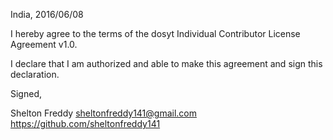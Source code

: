 India, 2016/06/08

I hereby agree to the terms of the dosyt Individual Contributor License
Agreement v1.0.

I declare that I am authorized and able to make this agreement and sign this
declaration.

Signed,

Shelton Freddy sheltonfreddy141@gmail.com https://github.com/sheltonfreddy141
